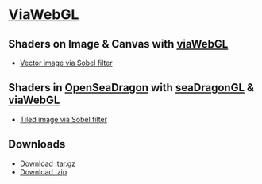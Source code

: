 
# [ViaWebGL][1]

## Shaders on Image & Canvas with [viaWebGL][5]

* [Vector image via Sobel filter][8]

## Shaders in [OpenSeaDragon][7] with [seaDragonGL][6] & [viaWebGL][5]

* [Tiled image via Sobel filter][4]

## Downloads

* [Download .tar.gz][2]
* [Download .zip][3]

[1]: https://github.com/thejohnhoffer/viaWebGL
[2]: https://github.com/thejohnhoffer/viaWebGL/tarball/master
[3]: https://github.com/thejohnhoffer/viaWebGL/zipball/master
[4]: https://thejohnhoffer.github.io/viaWebGL/demo/sobel
[8]: https://thejohnhoffer.github.io/viaWebGL/demo/outline
[5]: tools/viaWebGL.js
[6]: tools/seaDragonGL.js
[7]: https://openseadragon.github.io